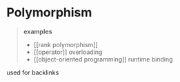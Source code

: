 # Polymorphism

> **examples**
>
> - [[rank polymorphism]]
> - [[operator]] overloading
> - [[object-oriented programming]] runtime binding

used for backlinks
